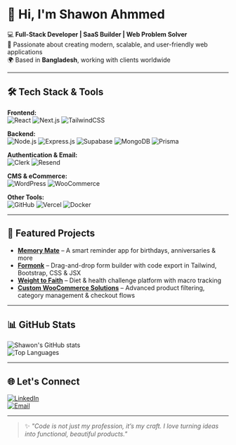 # 👋 Hi, I'm Shawon Ahmmed

💻 **Full-Stack Developer | SaaS Builder | Web Problem Solver**  
🚀 Passionate about creating modern, scalable, and user-friendly web applications  
🌍 Based in **Bangladesh**, working with clients worldwide  

---

## 🛠 Tech Stack & Tools

**Frontend:**  
![React](https://img.shields.io/badge/-React-61DAFB?style=flat&logo=react&logoColor=000) 
![Next.js](https://img.shields.io/badge/-Next.js-000000?style=flat&logo=next.js&logoColor=fff) 
![TailwindCSS](https://img.shields.io/badge/-TailwindCSS-38B2AC?style=flat&logo=tailwind-css&logoColor=fff) 

**Backend:**  
![Node.js](https://img.shields.io/badge/-Node.js-339933?style=flat&logo=node.js&logoColor=fff) 
![Express.js](https://img.shields.io/badge/-Express.js-000000?style=flat&logo=express&logoColor=fff) 
![Supabase](https://img.shields.io/badge/-Supabase-3ECF8E?style=flat&logo=supabase&logoColor=fff) 
![MongoDB](https://img.shields.io/badge/-MongoDB-47A248?style=flat&logo=mongodb&logoColor=fff) 
![Prisma](https://img.shields.io/badge/-Prisma-2D3748?style=flat&logo=prisma&logoColor=fff) 

**Authentication & Email:**  
![Clerk](https://img.shields.io/badge/-Clerk-6C47FF?style=flat&logo=clerk&logoColor=fff) 
![Resend](https://img.shields.io/badge/-Resend-000000?style=flat&logo=resend&logoColor=fff) 

**CMS & eCommerce:**  
![WordPress](https://img.shields.io/badge/-WordPress-21759B?style=flat&logo=wordpress&logoColor=fff) 
![WooCommerce](https://img.shields.io/badge/-WooCommerce-96588A?style=flat&logo=woocommerce&logoColor=fff) 

**Other Tools:**  
![GitHub](https://img.shields.io/badge/-GitHub-181717?style=flat&logo=github) 
![Vercel](https://img.shields.io/badge/-Vercel-000000?style=flat&logo=vercel&logoColor=fff) 
![Docker](https://img.shields.io/badge/-Docker-2496ED?style=flat&logo=docker&logoColor=fff)

---

## 🚀 Featured Projects

- **[Memory Mate](#)** – A smart reminder app for birthdays, anniversaries & more  
- **[Formonk](#)** – Drag-and-drop form builder with code export in Tailwind, Bootstrap, CSS & JSX  
- **[Weight to Faith](#)** – Diet & health challenge platform with macro tracking  
- **[Custom WooCommerce Solutions](#)** – Advanced product filtering, category management & checkout flows  

---

## 📊 GitHub Stats

![Shawon's GitHub stats](https://github-readme-stats.vercel.app/api?username=shawonahmmed&show_icons=true&theme=tokyonight)  
![Top Languages](https://github-readme-stats.vercel.app/api/top-langs/?username=shawonahmmed&layout=compact&theme=tokyonight)

---

## 🌐 Let's Connect

[![LinkedIn](https://img.shields.io/badge/-LinkedIn-blue?style=flat&logo=linkedin&logoColor=fff)](https://linkedin.com/in/YOURUSERNAME)  
[![Email](https://img.shields.io/badge/-Email-D14836?style=flat&logo=gmail&logoColor=fff)](mailto:youremail@example.com)  

---

> ✨ _"Code is not just my profession, it’s my craft. I love turning ideas into functional, beautiful products."_  
